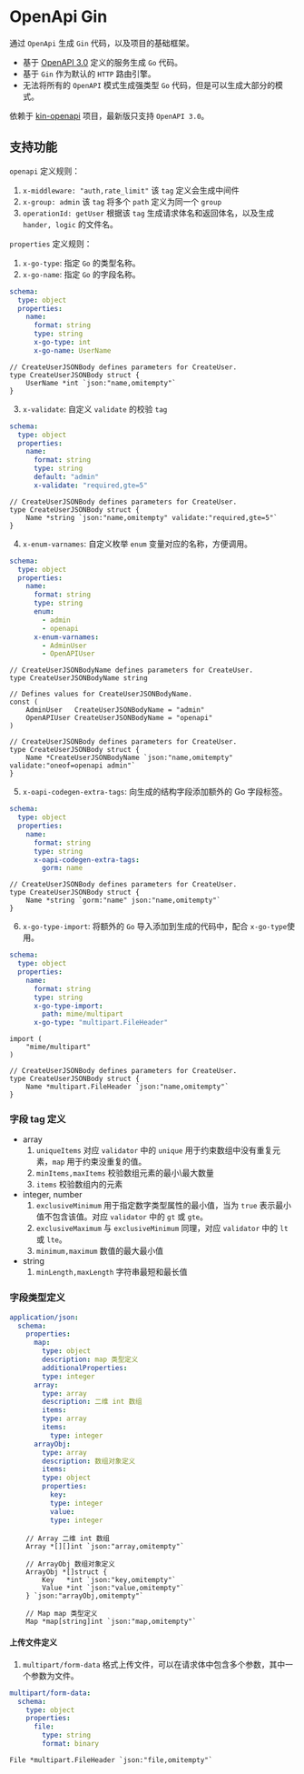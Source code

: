 # OpenApi Gin

通过 `OpenApi` 生成 `Gin` 代码，以及项目的基础框架。

* 基于 [OpenAPI 3.0](https://github.com/OAI/OpenAPI-Specification/blob/main/versions/3.0.0.md) 定义的服务生成 `Go` 代码。
* 基于 `Gin` 作为默认的 `HTTP` 路由引擎。
* 无法将所有的 `OpenAPI` 模式生成强类型 `Go` 代码，但是可以生成大部分的模式。

依赖于 [kin-openapi](https://github.com/getkin/kin-openapi) 项目，最新版只支持 `OpenAPI 3.0`。

## 支持功能
`openapi` 定义规则：
1. `x-middleware: "auth,rate_limit"` 该 `tag` 定义会生成中间件
2. `x-group: admin` 该 `tag` 将多个 `path` 定义为同一个 `group`
3. `operationId: getUser` 根据该 `tag` 生成请求体名和返回体名，以及生成 `hander, logic` 的文件名。

`properties` 定义规则：
1. `x-go-type`: 指定 `Go` 的类型名称。
2. `x-go-name`: 指定 `Go` 的字段名称。
```yaml
schema:
  type: object
  properties:
    name:
      format: string
      type: string
      x-go-type: int
      x-go-name: UserName
```

```golang
// CreateUserJSONBody defines parameters for CreateUser.
type CreateUserJSONBody struct {
	UserName *int `json:"name,omitempty"`
}
```
3. `x-validate`: 自定义 `validate` 的校验 `tag`
```yaml
schema:
  type: object
  properties:
    name:
      format: string
      type: string
      default: "admin"
      x-validate: "required,gte=5"
```

```golang
// CreateUserJSONBody defines parameters for CreateUser.
type CreateUserJSONBody struct {
	Name *string `json:"name,omitempty" validate:"required,gte=5"`
}
```
4. `x-enum-varnames`: 自定义枚举 `enum` 变量对应的名称，方便调用。
```yaml
schema:
  type: object
  properties:
    name:
      format: string
      type: string
      enum:
        - admin
        - openapi
      x-enum-varnames:
        - AdminUser
        - OpenAPIUser
```

```golang
// CreateUserJSONBodyName defines parameters for CreateUser.
type CreateUserJSONBodyName string

// Defines values for CreateUserJSONBodyName.
const (
	AdminUser   CreateUserJSONBodyName = "admin"
	OpenAPIUser CreateUserJSONBodyName = "openapi"
)

// CreateUserJSONBody defines parameters for CreateUser.
type CreateUserJSONBody struct {
	Name *CreateUserJSONBodyName `json:"name,omitempty" validate:"oneof=openapi admin"`
}
```
5. `x-oapi-codegen-extra-tags`: 向生成的结构字段添加额外的 Go 字段标签。
```yaml
schema:
  type: object
  properties:
    name:
      format: string
      type: string
      x-oapi-codegen-extra-tags:
        gorm: name
```

```golang
// CreateUserJSONBody defines parameters for CreateUser.
type CreateUserJSONBody struct {
	Name *string `gorm:"name" json:"name,omitempty"`
}
```

6. `x-go-type-import`: 将额外的 `Go` 导入添加到生成的代码中，配合 `x-go-type`使用。
```yaml
schema:
  type: object
  properties:
    name:
      format: string
      type: string
      x-go-type-import:
        path: mime/multipart
      x-go-type: "multipart.FileHeader"
```

```golang
import (
	"mime/multipart"
)

// CreateUserJSONBody defines parameters for CreateUser.
type CreateUserJSONBody struct {
	Name *multipart.FileHeader `json:"name,omitempty"`
}
```

### 字段 tag 定义
* array
  1. `uniqueItems` 对应 `validator` 中的 `unique` 用于约束数组中没有重复元素，`map` 用于约束没重复的值。
  2. `minItems,maxItems` 校验数组元素的最小\最大数量
  3. `items` 校验数组内的元素
* integer, number
  1. `exclusiveMinimum` 用于指定数字类型属性的最小值，当为 `true` 表示最小值不包含该值。对应 `validator` 中的 `gt` 或 `gte`。
  2. `exclusiveMaximum` 与 `exclusiveMinimum` 同理，对应 `validator` 中的 `lt` 或 `lte`。
  3. `minimum,maximum` 数值的最大最小值
* string
  1. `minLength,maxLength` 字符串最短和最长值

### 字段类型定义

```yaml
application/json:
  schema:
    properties:
      map:
        type: object
        description: map 类型定义
        additionalProperties:
        type: integer
      array:
        type: array
        description: 二维 int 数组
        items:
        type: array
        items:
          type: integer
      arrayObj:
        type: array
        description: 数组对象定义
        items:
        type: object
        properties:
          key:
          type: integer
          value:
          type: integer
```
```golang
	// Array 二维 int 数组
	Array *[][]int `json:"array,omitempty"`

	// ArrayObj 数组对象定义
	ArrayObj *[]struct {
		Key   *int `json:"key,omitempty"`
		Value *int `json:"value,omitempty"`
	} `json:"arrayObj,omitempty"`

	// Map map 类型定义
	Map *map[string]int `json:"map,omitempty"`
```

#### 上传文件定义
1. `multipart/form-data` 格式上传文件，可以在请求体中包含多个参数，其中一个参数为文件。
```yaml
multipart/form-data:
  schema:
    type: object
    properties:
      file:
        type: string
        format: binary
```

```golang
File *multipart.FileHeader `json:"file,omitempty"`
```
